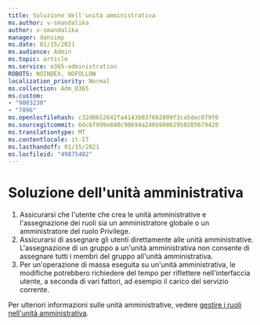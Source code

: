 ```yaml
---
title: Soluzione dell'unità amministrativa
ms.author: v-smandalika
author: v-smandalika
manager: dansimp
ms.date: 01/15/2021
ms.audience: Admin
ms.topic: article
ms.service: o365-administration
ROBOTS: NOINDEX, NOFOLLOW
localization_priority: Normal
ms.collection: Adm_O365
ms.custom:
- "9003230"
- "7896"
ms.openlocfilehash: c32d0652642fa4143b037662809f3ca5dec079f0
ms.sourcegitcommit: 6dc6f999e840c90694a246b90062950205679420
ms.translationtype: MT
ms.contentlocale: it-IT
ms.lasthandoff: 01/15/2021
ms.locfileid: "49875402"
---
```

# <a name="administrative-unit-solution"></a>Soluzione dell'unità amministrativa

1. Assicurarsi che l'utente che crea le unità amministrative e l'assegnazione dei ruoli sia un amministratore globale o un amministratore del ruolo Privilege.
2. Assicurarsi di assegnare gli utenti direttamente alle unità amministrative. L'assegnazione di un gruppo a un'unità amministrativa non consente di assegnare tutti i membri del gruppo all'unità amministrativa.
3. Per un'operazione di massa eseguita su un'unità amministrativa, le modifiche potrebbero richiedere del tempo per riflettere nell'interfaccia utente, a seconda di vari fattori, ad esempio il carico del servizio corrente.

Per ulteriori informazioni sulle unità amministrative, vedere [gestire i ruoli nell'unità amministrativa](https://docs.microsoft.com/azure/active-directory/roles/administrative-units).
